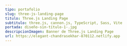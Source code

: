 ```yaml
---
tipo: portafolio
slug: three-js-landing-page
titulo: Three.js Landing Page
subtitulo: three.js, cannon.js, TypeScript, Sass, Vite
portada: diseño-sin-título-1-.jpg
descripcionImagen: Banner de Three.js Landing Page
url: https://elegant-chandrasekhar-870112.netlify.app
---
```

